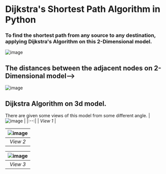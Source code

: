 # Dijkstra's Shortest Path Algorithm in Python

### To find the shortest path from any source to any destination, applying Dijkstra's Algorithm on this 2-Dimensional model.
![image](https://user-images.githubusercontent.com/56040932/99915144-0b84de00-2d2c-11eb-8782-50784227cc39.png)


## The distances between the adjacent nodes on 2-Dimensional model-->
![image](https://user-images.githubusercontent.com/56040932/99915077-a5985680-2d2b-11eb-8365-5f1859647bae.png)

## Dijkstra Algorithm on 3d model.
There are given some views of this model from some different angle.
| ![image](https://user-images.githubusercontent.com/56040932/104782410-56602680-57ae-11eb-87f7-60812d8810a5.png) | 
|:--:| 
| *View 1* |

| ![image](https://user-images.githubusercontent.com/56040932/104783067-7e9c5500-57af-11eb-8bbf-d2c31b2276ef.png) |
|:--:|
| *View 2* |

| ![image](https://user-images.githubusercontent.com/56040932/104783206-b86d5b80-57af-11eb-8993-95b27f3e9bb8.png) |
|:--:|
| *View 3* |
